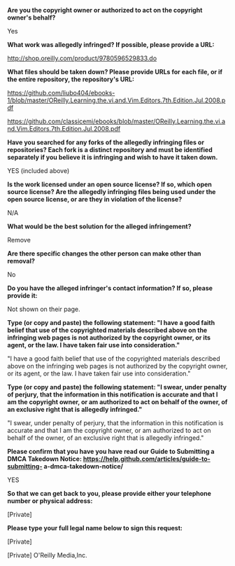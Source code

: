 __Are you the copyright owner or authorized to act on the copyright owner's
behalf?__

Yes

__What work was allegedly infringed? If possible, please provide a URL:__

http://shop.oreilly.com/product/9780596529833.do

__What files should be taken down? Please provide URLs for each file, or if
the entire repository, the repository's URL:__

https://github.com/liubo404/ebooks-1/blob/master/OReilly.Learning.the.vi.and.Vim.Editors.7th.Edition.Jul.2008.pdf

https://github.com/classicemi/ebooks/blob/master/OReilly.Learning.the.vi.and.Vim.Editors.7th.Edition.Jul.2008.pdf

__Have you searched for any forks of the allegedly infringing files or
repositories? Each fork is a distinct repository and must be identified
separately if you believe it is infringing and wish to have it taken down.__

YES (included above)

__Is the work licensed under an open source license? If so, which open source
license? Are the allegedly infringing files being used under the open
source license, or are they in violation of the license?__

N/A

__What would be the best solution for the alleged infringement?__

Remove

__Are there specific changes the other person can make other than removal?__

No

__Do you have the alleged infringer's contact information? If so, please
provide it:__

Not shown on their page.

__Type (or copy and paste) the following statement: "I have a good faith
belief that use of the copyrighted materials described above on the
infringing web pages is not authorized by the copyright owner, or its
agent, or the law. I have taken fair use into consideration."__

"I have a good faith belief that use of the copyrighted materials described
above on the infringing web pages is not authorized by the copyright owner,
or its agent, or the law. I have taken fair use into consideration."

__Type (or copy and paste) the following statement: "I swear, under penalty
of perjury, that the information in this notification is accurate and that
I am the copyright owner, or am authorized to act on behalf of the owner,
of an exclusive right that is allegedly infringed."__

"I swear, under penalty of perjury, that the information in this
notification is accurate and that I am the copyright owner, or am
authorized to act on behalf of the owner, of an exclusive right that is
allegedly infringed."

__Please confirm that you have you have read our Guide to Submitting a DMCA
Takedown Notice: https://help.github.com/articles/guide-to-submitting-
a-dmca-takedown-notice/__

YES

__So that we can get back to you, please provide either your telephone number
or physical address:__

[Private]

__Please type your full legal name below to sign this request:__

[Private]

[Private] O'Reilly Media,Inc.
